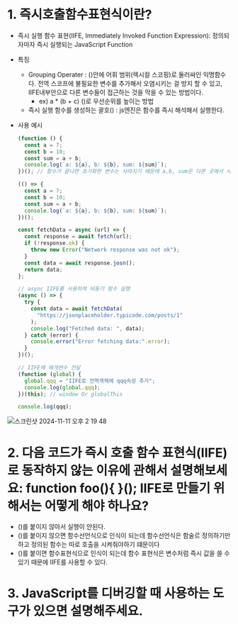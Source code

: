 # 1. 즉시호출함수표현식이란?

- 즉시 실행 함수 표현(IIFE, Immediately Invoked Function Expression): 정의되자마자 즉시 실행되는 JavaScript Function

- 특징

  - Grouping Operater : ()안에 어휘 범위(렉시컬 스코핑)로 둘러싸인 익명함수다. 전역 스코프에 불필요한 변수를 추가해서 오염시키는 걸 방지 할 수 있고, IIFE내부안으로 다른 변수들이 접근하는 것을 막을 수 있는 방법이다.
    - ex) a \* (b + c) ()로 우선순위를 높이는 방법
  - 즉시 실행 함수를 생성하는 괄호() : js엔진은 함수를 즉시 해석해서 실행한다.

- 사용 예시

  ```js
  (function () {
    const a = 7;
    const b = 10;
    const sum = a + b;
    console.log(`a: ${a}, b: ${b}, sum: ${sum}`);
  })(); // 함수가 끝나면 초기화한 변수는 사라지기 때문에 a,b, sum은 다른 곳에서 사용이 불가능하다.

  (() => {
    const a = 7;
    const b = 10;
    const sum = a + b;
    console.log(`a: ${a}, b: ${b}, sum: ${sum}`);
  })();

  const fetchData = async (url) => {
    const response = await fetch(url);
    if (!response.ok) {
      throw new Error("Network response was not ok");
    }
    const data = await response.josn();
    return data;
  };

  // async IIFE를 사용하여 비동기 함수 실행
  (async () => {
    try {
      const data = await fetchData(
        "https://jsonplaceholder.typicode.com/posts/1"
      );
      console.log("Fetched data: ", data);
    } catch (error) {
      console.error("Error fetching data:".error);
    }
  })();

  // IIFE에 매개변수 전달
  (function (global) {
    global.qqq = "IIFE로 전역객체에 qqq속성 추가";
    console.log(global.qqq);
  })(this); // window Or globalThis

  console.log(qqq);
  ```
  
![스크린샷 2024-11-11 오후 2 19 48](https://github.com/user-attachments/assets/8e3e449e-1eec-436a-9fd5-bfbcf0d2cb4f)



# 2. 다음 코드가 즉시 호출 함수 표현식(IIFE)로 동작하지 않는 이유에 관해서 설명해보세요: function foo(){ }(); IIFE로 만들기 위해서는 어떻게 해야 하나요?

- ()를 붙이지 않아서 실행이 안된다.
- ()를 붙이지 않으면 함수선언식으로 인식이 되는데 함수선언식은 함술르 정의하기만 하고 정의된 함수는 따로 호출을 시켜줘야하기 떄문이다
- ()를 붙이면 함수표현식으로 인식이 되는데 함수 표현식은 변수처럼 즉시 값을 쓸 수 있기 때문에 IIFE를 사용할 수 있다.

# 3. JavaScript를 디버깅할 때 사용하는 도구가 있으면 설명해주세요.
